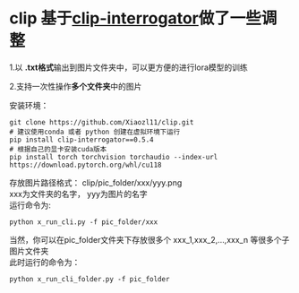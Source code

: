 # clip 基于[clip-interrogator](https://github.com/pharmapsychotic/clip-interrogator)做了一些调整<br>

1.以 **.txt格式**输出到图片文件夹中，可以更方便的进行lora模型的训练<br>

2.支持一次性操作**多个文件夹**中的图片<br>

安装环境：
```
git clone https://github.com/Xiaozl11/clip.git
# 建议使用conda 或者 python 创建在虚拟环境下运行
pip install clip-interrogator==0.5.4
# 根据自己的显卡安装cuda版本
pip install torch torchvision torchaudio --index-url https://download.pytorch.org/whl/cu118
```

存放图片路径格式：
clip/pic_folder/xxx/yyy.png<br>
xxx为文件夹的名字，
yyy为图片的名字<br>
运行命令为:<br>
```
python x_run_cli.py -f pic_folder/xxx
```

当然，你可以在pic_folder文件夹下存放很多个 xxx_1,xxx_2,...,xxx_n 等很多个子图片文件夹<br>
此时运行的命令为：<br>
```
python x_run_cli_folder.py -f pic_folder
```
